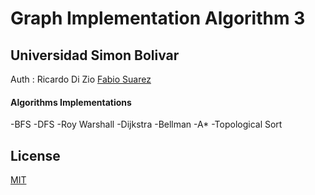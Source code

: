 # Graph Implementation Algorithm 3
## Universidad Simon Bolivar
Auth : Ricardo Di Zio
       <a href="https://github.com/Fadasgo/" target="_blank">Fabio Suarez</a>

#### Algorithms Implementations
-BFS
-DFS
-Roy Warshall
-Dijkstra
-Bellman
-A*
-Topological Sort

## License

[MIT](LICENSE)
